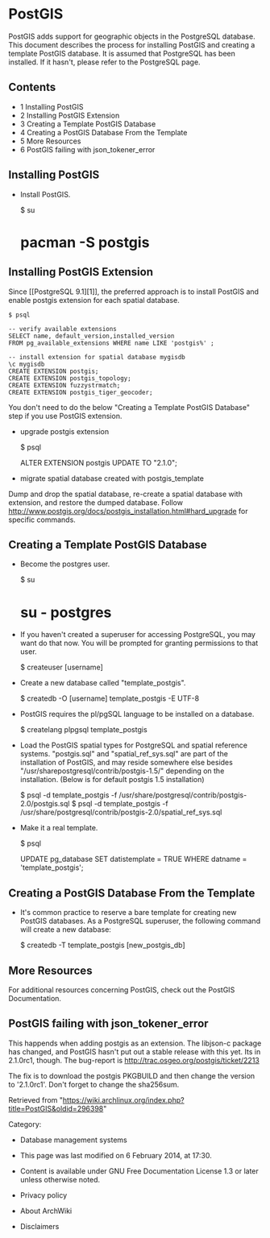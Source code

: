 PostGIS
=======

PostGIS adds support for geographic objects in the PostgreSQL database.
This document describes the process for installing PostGIS and creating
a template PostGIS database. It is assumed that PostgreSQL has been
installed. If it hasn't, please refer to the PostgreSQL page.

Contents
--------

-   1 Installing PostGIS
-   2 Installing PostGIS Extension
-   3 Creating a Template PostGIS Database
-   4 Creating a PostGIS Database From the Template
-   5 More Resources
-   6 PostGIS failing with json_tokener_error

Installing PostGIS
------------------

-   Install PostGIS.

    $ su
    # pacman -S postgis

Installing PostGIS Extension
----------------------------

Since [[PostgreSQL 9.1][1]], the preferred approach is to install
PostGIS and enable postgis extension for each spatial database.

    $ psql

    -- verify available extensions
    SELECT name, default_version,installed_version 
    FROM pg_available_extensions WHERE name LIKE 'postgis%' ;

    -- install extension for spatial database mygisdb
    \c mygisdb
    CREATE EXTENSION postgis;
    CREATE EXTENSION postgis_topology;
    CREATE EXTENSION fuzzystrmatch;
    CREATE EXTENSION postgis_tiger_geocoder;

You don't need to do the below "Creating a Template PostGIS Database"
step if you use PostGIS extension.

-   upgrade postgis extension

    $ psql

    ALTER EXTENSION postgis UPDATE TO "2.1.0";

-   migrate spatial database created with postgis_template

Dump and drop the spatial database, re-create a spatial database with
extension, and restore the dumped database. Follow
http://www.postgis.org/docs/postgis_installation.html#hard_upgrade for
specific commands.

Creating a Template PostGIS Database
------------------------------------

-   Become the postgres user.

    $ su
    # su - postgres

-   If you haven't created a superuser for accessing PostgreSQL, you may
    want do that now. You will be prompted for granting permissions to
    that user.

    $ createuser [username]

-   Create a new database called "template_postgis".

    $ createdb -O [username] template_postgis -E UTF-8

-   PostGIS requires the pl/pgSQL language to be installed on a
    database.

    $ createlang plpgsql template_postgis

-   Load the PostGIS spatial types for PostgreSQL and spatial reference
    systems. "postgis.sql" and "spatial_ref_sys.sql" are part of the
    installation of PostGIS, and may reside somewhere else besides
    "/usr/sharepostgresql/contrib/postgis-1.5/" depending on the
    installation. (Below is for default postgis 1.5 installation)

    $ psql -d template_postgis -f /usr/share/postgresql/contrib/postgis-2.0/postgis.sql
    $ psql -d template_postgis -f /usr/share/postgresql/contrib/postgis-2.0/spatial_ref_sys.sql

-   Make it a real template.

    $ psql

    UPDATE pg_database SET datistemplate = TRUE WHERE datname = 'template_postgis';

Creating a PostGIS Database From the Template
---------------------------------------------

-   It's common practice to reserve a bare template for creating new
    PostGIS databases. As a PostgreSQL superuser, the following command
    will create a new database:

    $ createdb -T template_postgis [new_postgis_db]

More Resources
--------------

For additional resources concerning PostGIS, check out the PostGIS
Documentation.

PostGIS failing with json_tokener_error
---------------------------------------

This happends when adding postgis as an extension. The libjson-c package
has changed, and PostGIS hasn't put out a stable release with this yet.
Its in 2.1.0rc1, though. The bug-report is
http://trac.osgeo.org/postgis/ticket/2213

The fix is to download the postgis PKGBUILD and then change the version
to '2.1.0rc1'. Don't forget to change the sha256sum.

Retrieved from
"https://wiki.archlinux.org/index.php?title=PostGIS&oldid=296398"

Category:

-   Database management systems

-   This page was last modified on 6 February 2014, at 17:30.
-   Content is available under GNU Free Documentation License 1.3 or
    later unless otherwise noted.
-   Privacy policy
-   About ArchWiki
-   Disclaimers
